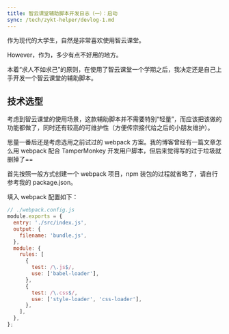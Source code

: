 ```yaml
---
title: 智云课堂辅助脚本开发日志（一）：启动
sync: /tech/zykt-helper/devlog-1.md
---
```



作为现代的大学生，自然是非常喜欢使用智云课堂。

However，作为，多少有点不好用的地方。

本着“求人不如求己”的原则，在使用了智云课堂一个学期之后，我决定还是自己上手开发一个智云课堂的辅助脚本。

## 技术选型

考虑到智云课堂的使用场景，这款辅助脚本并不需要特别“轻量”，而应该把该做的功能都做了，同时还有较高的可维护性（方便传宗接代给之后的小朋友维护）。

思量一番后还是考虑选用之前试过的 webpack 方案。我的博客曾经有一篇文章怎么用 webpack 配合 TamperMonkey 开发用户脚本，但后来觉得写的过于垃圾就删掉了==

首先按照一般方式创建一个 webpack 项目，npm 装包的过程就省略了，请自行参考我的 package.json。

填入 webpack 配置如下：

```js
// ./webpack.config.js
module.exports = {
  entry: './src/index.js',
  output: {
    filename: 'bundle.js',
  },
  module: {
    rules: [
      {
        test: /\.js$/,
        use: ['babel-loader'],
      },
      {
        test: /\.css$/,
        use: ['style-loader', 'css-loader'],
      },
    ],
  },
};
```

